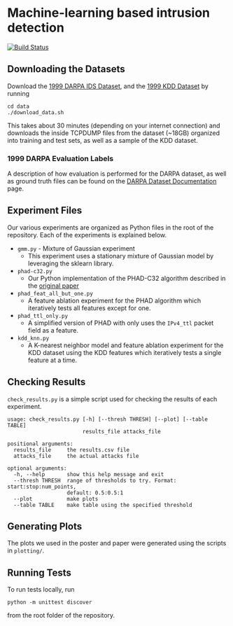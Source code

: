 # Machine-learning based intrusion detection
[![Build Status](https://travis-ci.org/lukehsiao/ml-ids.svg?branch=master)](https://travis-ci.org/lukehsiao/ml-ids)

## Downloading the Datasets

Download the [1999 DARPA IDS
Dataset](https://www.ll.mit.edu/ideval/data/1999data.html), and the [1999 KDD
Dataset](https://kdd.ics.uci.edu/databases/kddcup99/kddcup99.html) by running

```
cd data
./download_data.sh
```
This takes about 30 minutes (depending on your internet connection) and
downloads the inside  TCPDUMP files from the dataset (~18GB) organized into
training and test sets, as well as a sample of the KDD dataset.

### 1999 DARPA Evaluation Labels
A description of how evaluation is performed for the DARPA dataset, as well as
ground truth files can be found on the [DARPA Dataset
Documentation](https://www.ll.mit.edu/ideval/docs/index.html) page.

## Experiment Files
Our various experiments are organized as Python files in the root of the
repository. Each of the experiments is explained below.

- `gmm.py` - Mixture of Gaussian experiment
  - This experiment uses a stationary mixture of Gaussian model by leveraging
    the sklearn library.
- `phad-c32.py`
  - Our Python implementation of the PHAD-C32 algorithm described in the
    [original
    paper](https://dspace-test.lib.fit.edu/bitstream/handle/11141/94/cs-2001-04.pdf?sequence=1&isAllowed=y)
- `phad_feat_all_but_one.py`
  - A feature ablation experiment for the PHAD algorithm which iteratively
    tests all features except for one.
- `phad_ttl_only.py`
  - A simplified version of PHAD with only uses the `IPv4_ttl` packet field as
    a feature.
- `kdd_knn.py`
  - A K-nearest neighbor model and feature ablation experiment for the KDD
    dataset using the KDD features which iteratively tests a single feature at
    a time.

## Checking Results
`check_results.py` is a simple script used for checking the results of each
experiment.

```
usage: check_results.py [-h] [--thresh THRESH] [--plot] [--table TABLE]
                        results_file attacks_file

positional arguments:
  results_file     the results.csv file
  attacks_file     the actual attacks file

optional arguments:
  -h, --help       show this help message and exit
  --thresh THRESH  range of thresholds to try. Format: start:stop:num_points,
                   default: 0.5:0.5:1
  --plot           make plots
  --table TABLE    make table using the specified threshold
```

## Generating Plots
The plots we used in the poster and paper were generated using the scripts in
`plotting/`.

## Running Tests
To run tests locally, run

```
python -m unittest discover
```

from the root folder of the repository.
